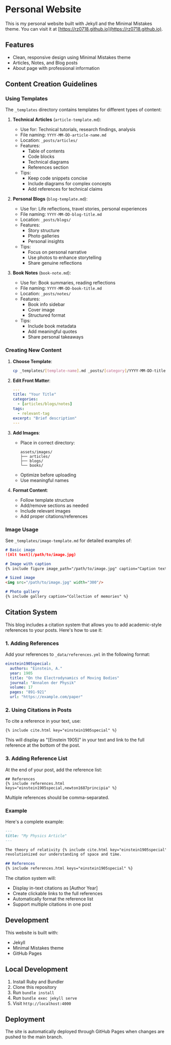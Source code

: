 # Personal Website

This is my personal website built with Jekyll and the Minimal Mistakes theme. You can visit it at [https://rz0718.github.io](https://rz0718.github.io).

## Features

- Clean, responsive design using Minimal Mistakes theme
- Articles, Notes, and Blog posts
- About page with professional information

## Content Creation Guidelines

### Using Templates

The `_templates` directory contains templates for different types of content:

1. **Technical Articles** (`article-template.md`):
   - Use for: Technical tutorials, research findings, analysis
   - File naming: `YYYY-MM-DD-article-name.md`
   - Location: `_posts/articles/`
   - Features:
     - Table of contents
     - Code blocks
     - Technical diagrams
     - References section
   - Tips:
     - Keep code snippets concise
     - Include diagrams for complex concepts
     - Add references for technical claims

2. **Personal Blogs** (`blog-template.md`):
   - Use for: Life reflections, travel stories, personal experiences
   - File naming: `YYYY-MM-DD-blog-title.md`
   - Location: `_posts/blogs/`
   - Features:
     - Story structure
     - Photo galleries
     - Personal insights
   - Tips:
     - Focus on personal narrative
     - Use photos to enhance storytelling
     - Share genuine reflections

3. **Book Notes** (`book-note.md`):
   - Use for: Book summaries, reading reflections
   - File naming: `YYYY-MM-DD-book-title.md`
   - Location: `_posts/notes/`
   - Features:
     - Book info sidebar
     - Cover image
     - Structured format
   - Tips:
     - Include book metadata
     - Add meaningful quotes
     - Share personal takeaways

### Creating New Content

1. **Choose Template**:
   ```bash
   cp _templates/[template-name].md _posts/[category]/YYYY-MM-DD-title.md
   ```

2. **Edit Front Matter**:
   ```yaml
   ---
   title: "Your Title"
   categories:
     - [articles/blogs/notes]
   tags:
     - relevant-tag
   excerpt: "Brief description"
   ---
   ```

3. **Add Images**:
   - Place in correct directory:
     ```
     assets/images/
     ├── articles/
     ├── blogs/
     └── books/
     ```
   - Optimize before uploading
   - Use meaningful names

4. **Format Content**:
   - Follow template structure
   - Add/remove sections as needed
   - Include relevant images
   - Add proper citations/references

### Image Usage

See `_templates/image-template.md` for detailed examples of:
```markdown
# Basic image
![Alt text](/path/to/image.jpg)

# Image with caption
{% include figure image_path="/path/to/image.jpg" caption="Caption text" %}

# Sized image
<img src="/path/to/image.jpg" width="300"/>

# Photo gallery
{% include gallery caption="Collection of memories" %}
```

## Citation System

This blog includes a citation system that allows you to add academic-style references to your posts. Here's how to use it:

### 1. Adding References

Add your references to `_data/references.yml` in the following format:

```yaml
einstein1905special:
  authors: "Einstein, A."
  year: 1905
  title: "On the Electrodynamics of Moving Bodies"
  journal: "Annalen der Physik"
  volume: 17
  pages: "891-921"
  url: "https://example.com/paper"
```

### 2. Using Citations in Posts

To cite a reference in your text, use:

```liquid
{% include cite.html key="einstein1905special" %}
```

This will display as "[Einstein 1905]" in your text and link to the full reference at the bottom of the post.

### 3. Adding Reference List

At the end of your post, add the reference list:

```liquid
## References
{% include references.html keys="einstein1905special,newton1687principia" %}
```

Multiple references should be comma-separated.

### Example

Here's a complete example:

```markdown
---
title: "My Physics Article"
---

The theory of relativity {% include cite.html key="einstein1905special" %} 
revolutionized our understanding of space and time.

## References
{% include references.html keys="einstein1905special" %}
```

The citation system will:
- Display in-text citations as [Author Year]
- Create clickable links to the full references
- Automatically format the reference list
- Support multiple citations in one post

## Development

This website is built with:
- Jekyll
- Minimal Mistakes theme
- GitHub Pages

## Local Development

1. Install Ruby and Bundler
2. Clone this repository
3. Run `bundle install`
4. Run `bundle exec jekyll serve`
5. Visit `http://localhost:4000`

## Deployment

The site is automatically deployed through GitHub Pages when changes are pushed to the main branch.
